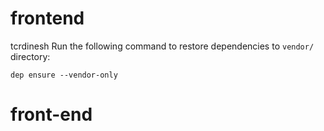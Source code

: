 # frontend
tcrdinesh
Run the following command to restore dependencies to `vendor/` directory:

    dep ensure --vendor-only
# front-end

